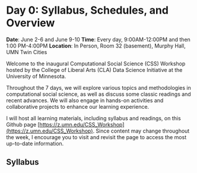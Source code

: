 # Day 0: Syllabus, Schedules, and Overview

**Date**: June 2-6 and June 9-10
**Time**: Every day, 9:00AM-12:00PM and then 1:00 PM-4:00PM
**Location**: In Person, Room 32 (basement), Murphy Hall, UMN Twin Cities

Welcome to the inaugural Computational Social Science (CSS) Workshop hosted by the College of Liberal Arts (CLA) Data Science Initiative at the University of Minnesota.

Throughout the 7 days, we will explore various topics and methodologies in computational social science, as well as discuss some classic readings and recent advances. We will also engage in hands-on activities and collaborative projects to enhance our learning experience.

I will host all learning materials, including syllabus and readings, on this Github page [https://z.umn.edu/CSS_Workshop](https://z.umn.edu/CSS_Workshop). Since content may change throughout the week, I encourage you to visit and revisit the page to access the most up-to-date information.

## Syllabus

